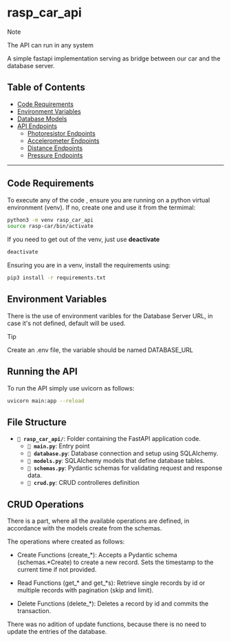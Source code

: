 # rasp_car_api
> [!NOTE]
> The API can run in any system

A simple fastapi implementation serving as bridge between our car and the database server. 

## Table of Contents

- [Code Requirements](#code-requirements)
- [Environment Variables](#environment-variables)
- [Database Models](#database-models)
- [API Endpoints](#api-endpoints)
  - [Photoresistor Endpoints](#photoresistor-endpoints)
  - [Accelerometer Endpoints](#accelerometer-endpoints)
  - [Distance Endpoints](#distance-endpoints)
  - [Pressure Endpoints](#pressure-endpoints)

---

## Code Requirements 
To execute any of the code , ensure you are running on a python virtual environment (venv). If no, create one and use it from the termimal: 
```bash
python3 -m venv rasp_car_api
source rasp-car/bin/activate
```

If you need to get out of the venv, just use __deactivate__
```bash
deactivate
```

Ensuring you are in a venv, install the requirements using: 
```bash
pip3 install -r requirements.txt
```

## Environment Variables
There is the use of environment varibles for the Database Server URL, in case it's not defined, default will be used. 
> [!TIP]
> Create an .env file, the variable should be named DATABASE_URL

## Running the API

To run the API simply use uvicorn as follows: 

```bash
uvicorn main:app --reload
```

## File Structure
- **`📂 rasp_car_api/`**: Folder containing the FastAPI application code.
  - **`📄 main.py`**: Entry point
  - **`📄 database.py`**: Database connection and setup using SQLAlchemy.
  - **`📄 models.py`**: SQLAlchemy models that define database tables.
  - **`📄 schemas.py`**: Pydantic schemas for validating request and response data.
  - **`📄 crud.py`**: CRUD controlleres definition

## CRUD Operations
There is a part, where all the available operations are defined, in accordance with the models create from the schemas. 

The operations where created as follows: 
- Create Functions (create_*): Accepts a Pydantic schema (schemas.*Create) to create a new record. Sets the timestamp to the current time if not provided.

- Read Functions (get_* and get_*s): Retrieve single records by id or multiple records with pagination (skip and limit).

- Delete Functions (delete_*): Deletes a record by id and commits the transaction.

There was no adition of update functions, because there is no need to update the entries of the database. 

